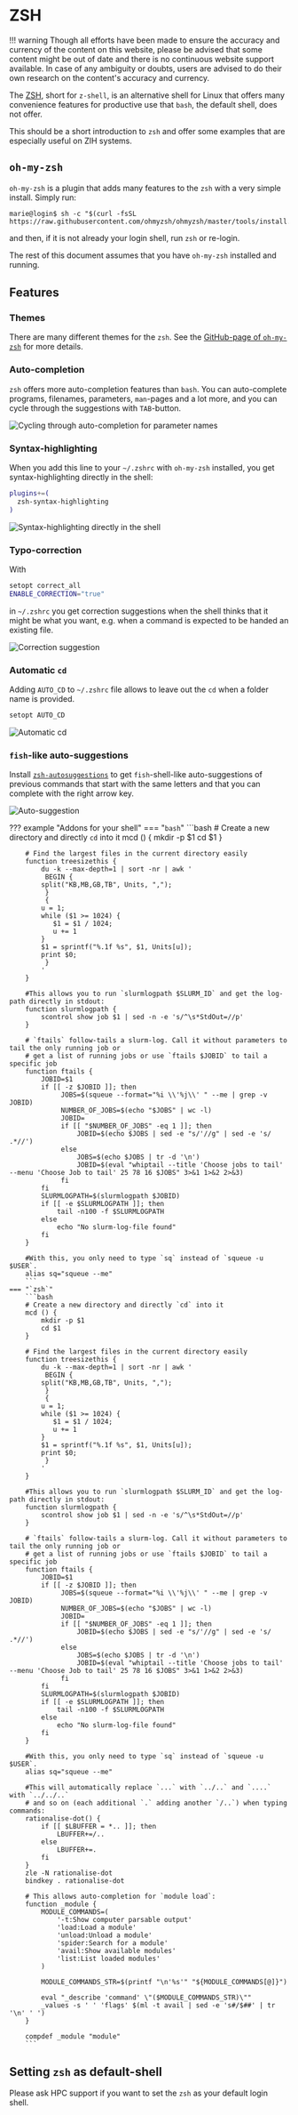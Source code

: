 # ZSH

!!! warning
    Though all efforts have been made to ensure the accuracy and
    currency of the content on this website, please be advised that
    some content might be out of date and there is no continuous
    website support available. In case of any ambiguity or doubts,
    users are advised to do their own research on the content's
    accuracy and currency.

The [ZSH](https://www.zsh.org), short for `z-shell`, is an alternative shell for Linux that offers
many convenience features for productive use that `bash`, the default shell, does not offer.

This should be a short introduction to `zsh` and offer some examples that are especially useful
on ZIH systems.

## `oh-my-zsh`

`oh-my-zsh` is a plugin that adds many features to the `zsh` with a very simple install. Simply run:

```
marie@login$ sh -c "$(curl -fsSL https://raw.githubusercontent.com/ohmyzsh/ohmyzsh/master/tools/install.sh)"
```

and then, if it is not already your login shell, run `zsh` or re-login.

The rest of this document assumes that you have `oh-my-zsh` installed and running.

## Features

### Themes

There are many different themes for the `zsh`. See the
[GitHub-page of `oh-my-zsh`](https://github.com/ohmyzsh/ohmyzsh) for more details.

### Auto-completion

`zsh` offers more auto-completion features than `bash`. You can auto-complete programs, filenames, parameters,
`man`-pages and a lot more, and you can cycle through the suggestions with `TAB`-button.

![Cycling through auto-completion for parameter names](misc/zsh_autocomplete_parameters.png)

### Syntax-highlighting

When you add this line to your `~/.zshrc` with `oh-my-zsh` installed, you get syntax-highlighting directly
in the shell:

```bash
plugins+=(
  zsh-syntax-highlighting
)
```

![Syntax-highlighting directly in the shell](misc/zsh_syntax_highlighting.png)

### Typo-correction

With

```bash
setopt correct_all
ENABLE_CORRECTION="true"
```

in `~/.zshrc` you get correction suggestions when the shell thinks that it might be what you want, e.g. when a command
is expected to be handed an existing file.

![Correction suggestion](misc/zsh_typo.png)

### Automatic `cd`

Adding `AUTO_CD` to `~/.zshrc` file allows to leave out the `cd` when a folder name is provided.

```bash
setopt AUTO_CD
```

![Automatic cd](misc/zsh_autocd.png)

### `fish`-like auto-suggestions

Install [`zsh-autosuggestions`](https://github.com/zsh-users/zsh-autosuggestions) to get `fish`-shell-like
auto-suggestions of previous commands that start with the same letters and that you can complete with
the right arrow key.

![Auto-suggestion](misc/zsh_autosuggestion.png)

??? example "Addons for your shell"
    === "`bash`"
        ```bash
        # Create a new directory and directly `cd` into it
        mcd () {
            mkdir -p $1
            cd $1
        }

        # Find the largest files in the current directory easily
        function treesizethis {
            du -k --max-depth=1 | sort -nr | awk '
             BEGIN {
            split("KB,MB,GB,TB", Units, ",");
             }
             {
            u = 1;
            while ($1 >= 1024) {
               $1 = $1 / 1024;
               u += 1
            }
            $1 = sprintf("%.1f %s", $1, Units[u]);
            print $0;
             }
            '
        }

        #This allows you to run `slurmlogpath $SLURM_ID` and get the log-path directly in stdout:
        function slurmlogpath {
            scontrol show job $1 | sed -n -e 's/^\s*StdOut=//p'
        }

        # `ftails` follow-tails a slurm-log. Call it without parameters to tail the only running job or
        # get a list of running jobs or use `ftails $JOBID` to tail a specific job
        function ftails {
            JOBID=$1
            if [[ -z $JOBID ]]; then
                 JOBS=$(squeue --format="%i \\'%j\\' " --me | grep -v JOBID)
                 NUMBER_OF_JOBS=$(echo "$JOBS" | wc -l)
                 JOBID=
                 if [[ "$NUMBER_OF_JOBS" -eq 1 ]]; then
                     JOBID=$(echo $JOBS | sed -e "s/'//g" | sed -e 's/ .*//')
                 else
                     JOBS=$(echo $JOBS | tr -d '\n')
                     JOBID=$(eval "whiptail --title 'Choose jobs to tail' --menu 'Choose Job to tail' 25 78 16 $JOBS" 3>&1 1>&2 2>&3)
                 fi
            fi
            SLURMLOGPATH=$(slurmlogpath $JOBID)
            if [[ -e $SLURMLOGPATH ]]; then
                tail -n100 -f $SLURMLOGPATH
            else
                echo "No slurm-log-file found"
            fi
        }

        #With this, you only need to type `sq` instead of `squeue -u $USER`.
        alias sq="squeue --me"
        ```
    === "`zsh`"
        ```bash
        # Create a new directory and directly `cd` into it
        mcd () {
            mkdir -p $1
            cd $1
        }

        # Find the largest files in the current directory easily
        function treesizethis {
            du -k --max-depth=1 | sort -nr | awk '
             BEGIN {
            split("KB,MB,GB,TB", Units, ",");
             }
             {
            u = 1;
            while ($1 >= 1024) {
               $1 = $1 / 1024;
               u += 1
            }
            $1 = sprintf("%.1f %s", $1, Units[u]);
            print $0;
             }
            '
        }

        #This allows you to run `slurmlogpath $SLURM_ID` and get the log-path directly in stdout:
        function slurmlogpath {
            scontrol show job $1 | sed -n -e 's/^\s*StdOut=//p'
        }

        # `ftails` follow-tails a slurm-log. Call it without parameters to tail the only running job or
        # get a list of running jobs or use `ftails $JOBID` to tail a specific job
        function ftails {
            JOBID=$1
            if [[ -z $JOBID ]]; then
                 JOBS=$(squeue --format="%i \\'%j\\' " --me | grep -v JOBID)
                 NUMBER_OF_JOBS=$(echo "$JOBS" | wc -l)
                 JOBID=
                 if [[ "$NUMBER_OF_JOBS" -eq 1 ]]; then
                     JOBID=$(echo $JOBS | sed -e "s/'//g" | sed -e 's/ .*//')
                 else
                     JOBS=$(echo $JOBS | tr -d '\n')
                     JOBID=$(eval "whiptail --title 'Choose jobs to tail' --menu 'Choose Job to tail' 25 78 16 $JOBS" 3>&1 1>&2 2>&3)
                 fi
            fi
            SLURMLOGPATH=$(slurmlogpath $JOBID)
            if [[ -e $SLURMLOGPATH ]]; then
                tail -n100 -f $SLURMLOGPATH
            else
                echo "No slurm-log-file found"
            fi
        }

        #With this, you only need to type `sq` instead of `squeue -u $USER`.
        alias sq="squeue --me"

        #This will automatically replace `...` with `../..` and `....` with `../../..`
        # and so on (each additional `.` adding another `/..`) when typing commands:
        rationalise-dot() {
            if [[ $LBUFFER = *.. ]]; then
                LBUFFER+=/..
            else
                LBUFFER+=.
            fi
        }
        zle -N rationalise-dot
        bindkey . rationalise-dot

        # This allows auto-completion for `module load`:
        function _module {
            MODULE_COMMANDS=(
                '-t:Show computer parsable output'
                'load:Load a module'
                'unload:Unload a module'
                'spider:Search for a module'
                'avail:Show available modules'
                'list:List loaded modules'
            )

            MODULE_COMMANDS_STR=$(printf "\n'%s'" "${MODULE_COMMANDS[@]}")

            eval "_describe 'command' \"($MODULE_COMMANDS_STR)\""
            _values -s ' ' 'flags' $(ml -t avail | sed -e 's#/$##' | tr '\n' ' ')
        }

        compdef _module "module"
        ```

## Setting `zsh` as default-shell

Please ask HPC support if you want to set the `zsh` as your default login shell.
